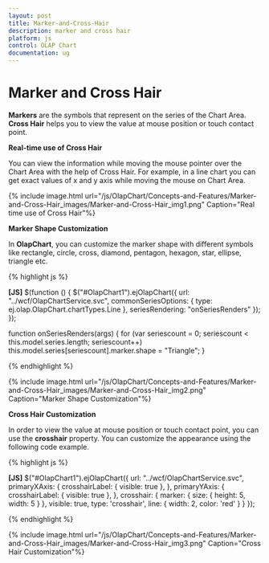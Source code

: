 ```yaml
---
layout: post
title: Marker-and-Cross-Hair
description: marker and cross hair 
platform: js
control: OLAP Chart
documentation: ug
---
```


# Marker and Cross Hair 

**Markers** are the symbols that represent on the series of the Chart Area. **Cross Hair** helps you to view the value at mouse position or touch contact point.

**Real-time use of Cross Hair**

You can view the information while moving the mouse pointer over the Chart Area with the help of Cross Hair. For example, in a line chart you can get exact values of x and y axis while moving the mouse on Chart Area.

{% include image.html url="/js/OlapChart/Concepts-and-Features/Marker-and-Cross-Hair_images/Marker-and-Cross-Hair_img1.png" Caption="Real time use of Cross Hair"%}

**Marker Shape Customization** 

In **OlapChart**, you can customize the marker shape with different symbols like rectangle, circle, cross, diamond, pentagon, hexagon, star, ellipse, triangle etc.

{% highlight js %}

**[JS]** 
$(function () {
 $("#OlapChart1").ejOlapChart({
   url: "../wcf/OlapChartService.svc",
   commonSeriesOptions: { type: ej.olap.OlapChart.chartTypes.Line },
   seriesRendering: "onSeriesRenders"
   });
});

function onSeriesRenders(args) {
   for (var seriescount = 0; seriescount < this.model.series.length; seriescount++)
      this.model.series[seriescount].marker.shape = "Triangle";
}


{% endhighlight %}



{% include image.html url="/js/OlapChart/Concepts-and-Features/Marker-and-Cross-Hair_images/Marker-and-Cross-Hair_img2.png" Caption="Marker Shape Customization"%}

**Cross Hair Customization** 

In order to view the value at mouse position or touch contact point, you can use the **crosshair** property. You can customize the appearance using the following code example.

{% highlight js %}

**[JS]**
$("#OlapChart1").ejOlapChart({
        url: "../wcf/OlapChartService.svc", 
        primaryXAxis: { crosshairLabel: { visible: true }, },
        primaryYAxis: { crosshairLabel: { visible: true }, },
        crosshair:
         {
             marker: { size: { height: 5, width: 5 } },
             visible: true,
             type: 'crosshair',
             line: { width: 2, color: 'red' }
         }
});


{% endhighlight %}



{% include image.html url="/js/OlapChart/Concepts-and-Features/Marker-and-Cross-Hair_images/Marker-and-Cross-Hair_img3.png" Caption="Cross Hair Customization"%}

